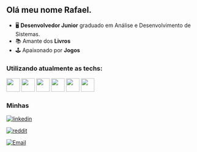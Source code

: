 ## Olá meu nome Rafael.
- 🖥️ **Desenvolvedor Junior** graduado em Análise e Desenvolvimento de Sistemas.
- 📚 Amante dos **Livros** <br>
- 🕹️ Apaixonado por **Jogos**

### Utilizando atualmente as techs:
<div display="inline">
<img heigh="35" width="35" src="https://cdn.jsdelivr.net/gh/devicons/devicon@latest/icons/csharp/csharp-original.svg" />
<img heigh="35" width="35" src="https://cdn.jsdelivr.net/gh/devicons/devicon@latest/icons/javascript/javascript-original.svg" />
<img heigh="35" width="35" src="https://cdn.jsdelivr.net/gh/devicons/devicon@latest/icons/dot-net/dot-net-plain-wordmark.svg" />
<img heigh="35" width="35" src="https://cdn.jsdelivr.net/gh/devicons/devicon@latest/icons/nodejs/nodejs-plain-wordmark.svg" />
<img heigh="35" width="35" src="https://cdn.jsdelivr.net/gh/devicons/devicon@latest/icons/microsoftsqlserver/microsoftsqlserver-plain-wordmark.svg" />
<img heigh="35" width="35" src="https://cdn.jsdelivr.net/gh/devicons/devicon@latest/icons/react/react-original-wordmark.svg" />
</div>

### Minhas
<div display="inline" >
          
[![linkedin](https://img.shields.io/badge/LinkedIn-0A66C2.svg?style=for-the-badge&logo=LinkedIn&logoColor=white)](https://www.linkedin.com/in/rafael-siqueira-381884153/) 

[![reddit](https://img.shields.io/badge/Reddit-FF4500?style=for-the-badge&logo=reddit&logoColor=white)](https://www.reddit.com/user/rafukka) 

[![Email](https://img.shields.io/badge/Email-red?style=for-the-badge&logo=gmail)](mailto:rafaelsiqueira.98bm@gmail.com)     
</div>
          

          
          





